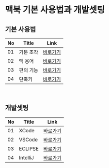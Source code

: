 # 맥북 기본 사용법과 개발셋팅

기본 사용법
---
|No|Title|Link|
|-|-|-|
|01|기본 조작|[바로가기](./basic/01)|
|02|맥 용어|[바로가기](./basic/02)|
|03|편의 기능|[바로가기](./basic/03)|
|04|단축키|[바로가기](./basic/04)|

<br>

개발셋팅
---
|No|Title|Link|
|-|-|-|
|01|XCode|[바로가기](./dev/01)|
|02|VSCode|[바로가기](./dev/02)|
|03|ECLIPSE|[바로가기](./dev/03)|
|04|IntelliJ|[바로가기](./dev/04)|

<br>

